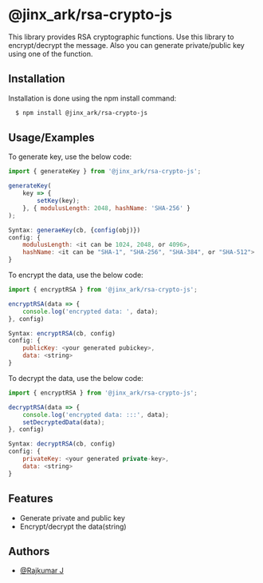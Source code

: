 
# @jinx_ark/rsa-crypto-js

This library provides RSA cryptographic functions. Use this library to encrypt/decrypt the message.
Also you can generate private/public key using one of the function.


## Installation

Installation is done using the npm install command:

```bash
  $ npm install @jinx_ark/rsa-crypto-js
```

## Usage/Examples

To generate key, use the below code:
```javascript
import { generateKey } from '@jinx_ark/rsa-crypto-js';

generateKey(
    key => {
        setKey(key);
    }, { modulusLength: 2048, hashName: 'SHA-256' }
);
```
```javascript
Syntax: generaeKey(cb, {config(obj)})
config: {
    modulusLength: <it can be 1024, 2048, or 4096>,
    hashName: <it can be "SHA-1", "SHA-256", "SHA-384", or "SHA-512">
}
```

To encrypt the data, use the below code:
```javascript
import { encryptRSA } from '@jinx_ark/rsa-crypto-js';

encryptRSA(data => {
    console.log('encrypted data: ', data);
}, config)
```
```javascript
Syntax: encryptRSA(cb, config)
config: {
    publicKey: <your generated pubickey>,
    data: <string>
}
```

To decrypt the data, use the below code:
```javascript
import { encryptRSA } from '@jinx_ark/rsa-crypto-js';

decryptRSA(data => {
    console.log('encrypted data: :::', data);
    setDecryptedData(data);
}, config)
```
```javascript
Syntax: decryptRSA(cb, config)
config: {
    privateKey: <your generated private-key>,
    data: <string>
}
```
## Features

- Generate private and public key
- Encrypt/decrypt the data(string)


## Authors

- [@Rajkumar J](https://github.com/rajkumar004)
